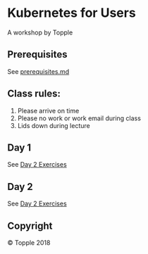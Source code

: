 # Kubernetes for Users 

A workshop by Topple 

## Prerequisites

See [prerequisites.md](./prerequisites.md)

## Class rules:

1. Please arrive on time
2. Please no work or work email during class
3. Lids down during lecture

## Day 1

See [Day 2 Exercises](./day1)

## Day 2

See [Day 2 Exercises](./day2)

## Copyright

&copy; Topple 2018

